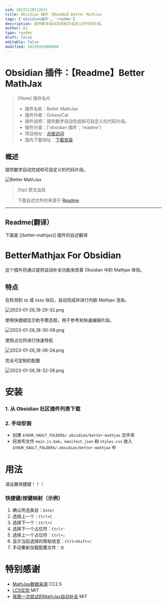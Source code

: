 ```yaml
---
uid: 20231220112631
title: Obsidian 插件：【Readme】Better MathJax
tags: ['obsidian插件', 'readme']
description: 提供数学自动完成和可自定义的代码片段。
author: AI
type: readme
draft: false
editable: false
modified: 20230101000000
---
```


# Obsidian 插件：【Readme】Better MathJax

> [!Note] 插件名片
> - 插件名称：Better MathJax
> - 插件作者：GreasyCat
> - 插件说明：提供数学自动完成和可自定义的代码片段。
> - 插件分类：['obsidian 插件 ', 'readme']
> - 项目地址：[点我访问](https://github.com/greasycat/BetterMathjax)
> - 国内下载地址：[下载安装](https://pkmer.cn/products/plugin/pluginMarket/?better-mathjax)

## 概述

提供数学自动完成和可自定义的代码片段。

![Better MathJax](https://cdn.pkmer.cn/covers/better-mathjax.png!pkmer)

> [!tip] 原文出处
>
>下面自述文件的来源于 [Readme](https://ghproxy.net/https://raw.githubusercontent.com/greasycat/BetterMathjax/master/README.md)

---

## Readme(翻译）

下面是 [[better-mathjax]] 插件的自述翻译

# BetterMathjax For Obsidian

这个插件将通过提供自动补全功能来改善 Obsidian 中的 Mathjax 体验。

## 特点

在检测到 `$$` 或 `$$$$` 块后，自动完成并进行内联 Mathjax 渲染。

![2023-01-26_18-29-32.png](https://cdn.pkmer.cn/covers/better-mathjax_1_0.png!pkmer)

使用快捷键显示助手模态框，用于参考和快速编辑片段。

![2023-01-26_18-30-09.png](https://cdn.pkmer.cn/covers/better-mathjax_1_1.png!pkmer)

使用占位符进行快速导航

![2023-01-26_18-36-24.png](https://cdn.pkmer.cn/covers/better-mathjax_1_2.png!pkmer)

完全可定制的配置

![2023-01-26_18-32-28.png](https://cdn.pkmer.cn/covers/better-mathjax_1_3.png!pkmer)

# 安装

### 1. 从 Obsidian 社区插件列表下载

### 2. 手动安装

- 创建 `$YOUR_VAULT_FOLDER$/.obsidian/better-mathjax` 文件夹
- 将发布文件 `main.js.bak`，`manifest.json` 和 `styles.css` 放入 `$YOUR_VAULT_FOLDER$/.obsidian/better-mathjax` 中

# 用法

请设置快捷键！！！

### 快捷键/按键映射（示例）

1. 确认所选条目：`Enter`
2. 选择上一个：`Ctrl+[`
3. 选择下一个：`Ctrl+]`
4. 选择下一个占位符：`Ctrl+'`
5. 选择上一个占位符：`Ctrl+;`
6. 显示当前选择的帮助信息：`Ctrl+Shift+/`
7. 手动重新加载配置文件：`无`

# 特别感谢

- [MathJax数据来源](https://www.onemathematicalcat.org/MathJaxDocumentation/TeXSyntax.htm) CC2.5
- [LCS实现](https://github.com/jeancroy/FuzzySearch) MIT
- [我第一次尝试的MathJax自动补全](https://github.com/greasycat/BetterLatexForObsidian) MIT



